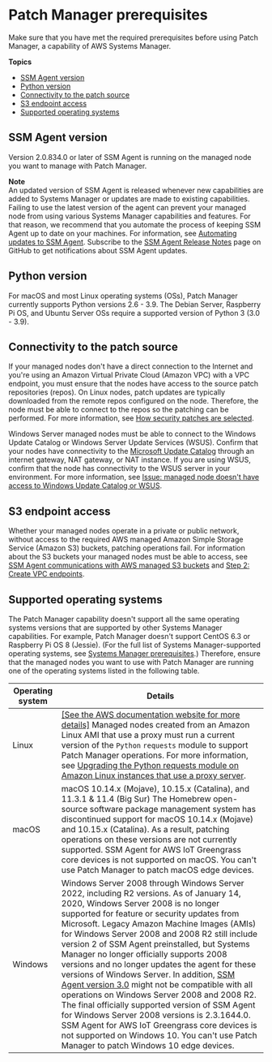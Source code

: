 # Patch Manager prerequisites<a name="patch-manager-prerequisites"></a>

Make sure that you have met the required prerequisites before using Patch Manager, a capability of AWS Systems Manager\. 

**Topics**
+ [SSM Agent version](#agent-versions)
+ [Python version](#python-version)
+ [Connectivity to the patch source](#source-connectivity)
+ [S3 endpoint access](#s3-endpoint-access)
+ [Supported operating systems](#supported-os)

## SSM Agent version<a name="agent-versions"></a>

Version 2\.0\.834\.0 or later of SSM Agent is running on the managed node you want to manage with Patch Manager\.

**Note**  
An updated version of SSM Agent is released whenever new capabilities are added to Systems Manager or updates are made to existing capabilities\. Failing to use the latest version of the agent can prevent your managed node from using various Systems Manager capabilities and features\. For that reason, we recommend that you automate the process of keeping SSM Agent up to date on your machines\. For information, see [Automating updates to SSM Agent](ssm-agent-automatic-updates.md)\. Subscribe to the [SSM Agent Release Notes](https://github.com/aws/amazon-ssm-agent/blob/mainline/RELEASENOTES.md) page on GitHub to get notifications about SSM Agent updates\.

## Python version<a name="python-version"></a>

For macOS and most Linux operating systems \(OSs\), Patch Manager currently supports Python versions 2\.6 \- 3\.9\. The Debian Server, Raspberry Pi OS, and Ubuntu Server OSs require a supported version of Python 3 \(3\.0 \- 3\.9\)\.

## Connectivity to the patch source<a name="source-connectivity"></a>

If your managed nodes don't have a direct connection to the Internet and you're using an Amazon Virtual Private Cloud \(Amazon VPC\) with a VPC endpoint, you must ensure that the nodes have access to the source patch repositories \(repos\)\. On Linux nodes, patch updates are typically downloaded from the remote repos configured on the node\. Therefore, the node must be able to connect to the repos so the patching can be performed\. For more information, see [How security patches are selected](patch-manager-selecting-patches.md)\.

Windows Server managed nodes must be able to connect to the Windows Update Catalog or Windows Server Update Services \(WSUS\)\. Confirm that your nodes have connectivity to the [Microsoft Update Catalog](https://www.catalog.update.microsoft.com/home.aspx) through an internet gateway, NAT gateway, or NAT instance\. If you are using WSUS, confirm that the node has connectivity to the WSUS server in your environment\. For more information, see [Issue: managed node doesn't have access to Windows Update Catalog or WSUS](patch-manager-troubleshooting.md#patch-manager-troubleshooting-instance-access)\.

## S3 endpoint access<a name="s3-endpoint-access"></a>

Whether your managed nodes operate in a private or public network, without access to the required AWS managed Amazon Simple Storage Service \(Amazon S3\) buckets, patching operations fail\. For information about the S3 buckets your managed nodes must be able to access, see [SSM Agent communications with AWS managed S3 buckets](ssm-agent-minimum-s3-permissions.md) and [Step 2: Create VPC endpoints](setup-create-vpc.md)\.

## Supported operating systems<a name="supported-os"></a>

The Patch Manager capability doesn't support all the same operating systems versions that are supported by other Systems Manager capabilities\. For example, Patch Manager doesn't support CentOS 6\.3 or Raspberry Pi OS 8 \(Jessie\)\. \(For the full list of Systems Manager\-supported operating systems, see [Systems Manager prerequisites](systems-manager-prereqs.md)\.\) Therefore, ensure that the managed nodes you want to use with Patch Manager are running one of the operating systems listed in the following table\.


| Operating system | Details | 
| --- | --- | 
|  Linux  |  [\[See the AWS documentation website for more details\]](http://docs.aws.amazon.com/systems-manager/latest/userguide/patch-manager-prerequisites.html) Managed nodes created from an Amazon Linux AMI that use a proxy must run a current version of the `Python` `requests` module to support Patch Manager operations\. For more information, see [Upgrading the Python requests module on Amazon Linux instances that use a proxy server](sysman-proxy-with-ssm-agent-al-python-requests.md)\.  | 
| macOS |  macOS 10\.14\.x \(Mojave\), 10\.15\.x \(Catalina\), and 11\.3\.1 & 11\.4 \(Big Sur\) The Homebrew open\-source software package management system has discontinued support for macOS 10\.14\.x \(Mojave\) and 10\.15\.x \(Catalina\)\. As a result, patching operations on these versions are not currently supported\. SSM Agent for AWS IoT Greengrass core devices is not supported on macOS\. You can't use Patch Manager to patch macOS edge devices\.  | 
|  Windows  |  Windows Server 2008 through Windows Server 2022, including R2 versions\.  As of January 14, 2020, Windows Server 2008 is no longer supported for feature or security updates from Microsoft\. Legacy Amazon Machine Images \(AMIs\) for Windows Server 2008 and 2008 R2 still include version 2 of SSM Agent preinstalled, but Systems Manager no longer officially supports 2008 versions and no longer updates the agent for these versions of Windows Server\. In addition, [SSM Agent version 3\.0](ssm-agent-v3.md) might not be compatible with all operations on Windows Server 2008 and 2008 R2\. The final officially supported version of SSM Agent for Windows Server 2008 versions is 2\.3\.1644\.0\.  SSM Agent for AWS IoT Greengrass core devices is not supported on Windows 10\. You can't use Patch Manager to patch Windows 10 edge devices\.  | 